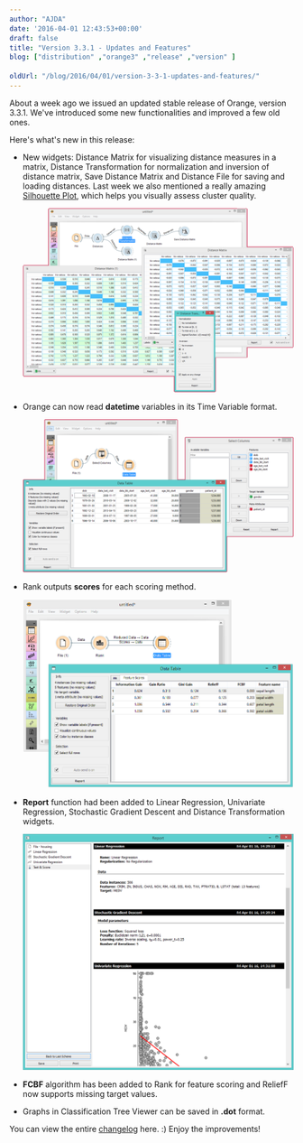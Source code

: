 ```yaml
---
author: "AJDA"
date: '2016-04-01 12:43:53+00:00'
draft: false
title: "Version 3.3.1 - Updates and Features"
blog: ["distribution" ,"orange3" ,"release" ,"version" ]

oldUrl: "/blog/2016/04/01/version-3-3-1-updates-and-features/"
---
```


About a week ago we issued an updated stable release of Orange, version 3.3.1. We've introduced some new functionalities and improved a few old ones.

Here's what's new in this release:


* New widgets: Distance Matrix for visualizing distance measures in a matrix, Distance Transformation for normalization and inversion of distance matrix, Save Distance Matrix and Distance File for saving and loading distances. Last week we also mentioned a really amazing [Silhouette Plot](/blog/2016/03/23/all-i-see-is-silhouette/), which helps you visually assess cluster quality.

	![](blog11.png)


* Orange can now read **datetime** variables in its Time Variable format.

	![](blog12.png)


* Rank outputs **scores** for each scoring method.

	![](blog13.png)



* **Report** function had been added to Linear Regression, Univariate Regression, Stochastic Gradient Descent and Distance Transformation widgets.

	![](blog14.png)


* **FCBF** algorithm has been added to Rank for feature scoring and ReliefF now supports missing target values.

* Graphs in Classification Tree Viewer can be saved in **.dot** format.



You can view the entire [changelog](https://github.com/biolab/orange3/blob/master/CHANGELOG.md) here. :) Enjoy the improvements!
